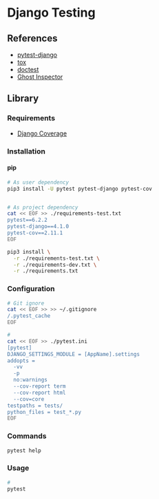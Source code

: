 # Django Testing

## References

- [pytest-django](https://pytest-django.readthedocs.io/en/latest/)
- [tox](https://tox.readthedocs.io/en/latest/)
- [doctest](https://docs.python.org/3/library/doctest.html)
- [Ghost Inspector](https://ghostinspector.com)

<!--
https://django-test-plus.readthedocs.io/en/latest/

https://app.pluralsight.com/library/courses/django-testing-security-and-performance/table-of-contents
https://linkedin.com/learning/test-driven-development-in-django/
-->

## Library

### Requirements

- [Django Coverage](/django-coverage.md)

### Installation

#### pip

```sh
# As user dependency
pip3 install -U pytest pytest-django pytest-cov


# As project dependency
cat << EOF >> ./requirements-test.txt
pytest==6.2.2
pytest-django==4.1.0
pytest-cov==2.11.1
EOF

pip3 install \
  -r ./requirements-test.txt \
  -r ./requirements-dev.txt \
  -r ./requirements.txt
```

### Configuration

```sh
# Git ignore
cat << EOF >> >> ~/.gitignore
/.pytest_cache
EOF

#
cat << EOF >> ./pytest.ini
[pytest]
DJANGO_SETTINGS_MODULE = [AppName].settings
addopts =
  -vv
  -p
  no:warnings
  --cov-report term
  --cov-report html
  --cov=core
testpaths = tests/
python_files = test_*.py
EOF
```

### Commands

```sh
pytest help
```

### Usage

```sh
#
pytest
```
